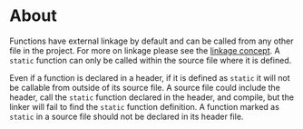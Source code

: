 # About

Functions have external linkage by default and can be called from any other file in the project.
For more on linkage please see the [linkage concept](../linkage/introduction.md#Introduction).
A `static` function can only be called within the source file where it is defined.

Even if a function is declared in a header, if it is defined as `static` it will not be callable from outside of its source file.
A source file could include the header, call the `static` function declared in the header, and compile, but the linker will fail to find the `static` function definition.
A function marked as `static` in a source file should not be declared in its header file.
